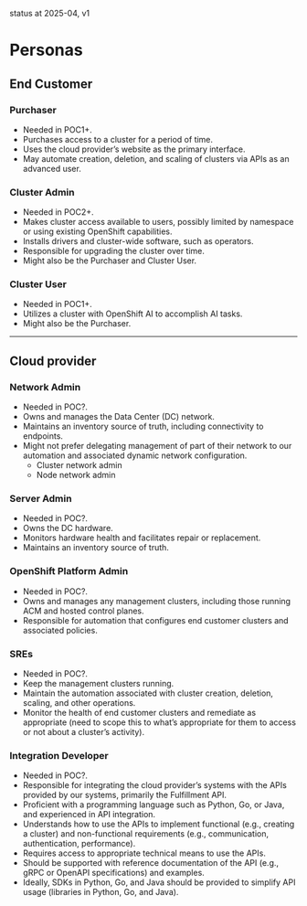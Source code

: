 status at 2025-04, v1

# Personas
## End Customer
### Purchaser
- Needed in POC1+.
- Purchases access to a cluster for a period of time.
- Uses the cloud provider’s website as the primary interface.
- May automate creation, deletion, and scaling of clusters via APIs as an advanced user.
### Cluster Admin
- Needed in POC2+.
- Makes cluster access available to users, possibly limited by namespace or using existing OpenShift capabilities.
- Installs drivers and cluster-wide software, such as operators.
- Responsible for upgrading the cluster over time.
- Might also be the Purchaser and Cluster User.
### Cluster User
- Needed in POC1+.
- Utilizes a cluster with OpenShift AI to accomplish AI tasks.
- Might also be the Purchaser.
---
## Cloud provider
### Network Admin
- Needed in POC?.
- Owns and manages the Data Center (DC) network.
- Maintains an inventory source of truth, including connectivity to endpoints.
- Might not prefer delegating management of part of their network to our automation and associated dynamic network configuration.
  - Cluster network admin
  - Node network admin
### Server Admin
- Needed in POC?.
- Owns the DC hardware.
- Monitors hardware health and facilitates repair or replacement.
- Maintains an inventory source of truth.
### OpenShift Platform Admin
- Needed in POC?.
- Owns and manages any management clusters, including those running ACM and hosted control planes.
- Responsible for automation that configures end customer clusters and associated policies.
### SREs
- Needed in POC?.
- Keep the management clusters running.
- Maintain the automation associated with cluster creation, deletion, scaling, and other operations.
- Monitor the health of end customer clusters and remediate as appropriate (need to scope this to what’s appropriate for them to access or not about a cluster’s activity).

### Integration Developer
- Needed in POC?.
- Responsible for integrating the cloud provider’s systems with the APIs provided by our systems, primarily the Fulfillment API.
- Proficient with a programming language such as Python, Go, or Java, and experienced in API integration.
- Understands how to use the APIs to implement functional (e.g., creating a cluster) and non-functional requirements (e.g., communication, authentication, performance).
- Requires access to appropriate technical means to use the APIs.
- Should be supported with reference documentation of the API (e.g., gRPC or OpenAPI specifications) and examples.
- Ideally, SDKs in Python, Go, and Java should be provided to simplify API usage (libraries in Python, Go, and Java).

